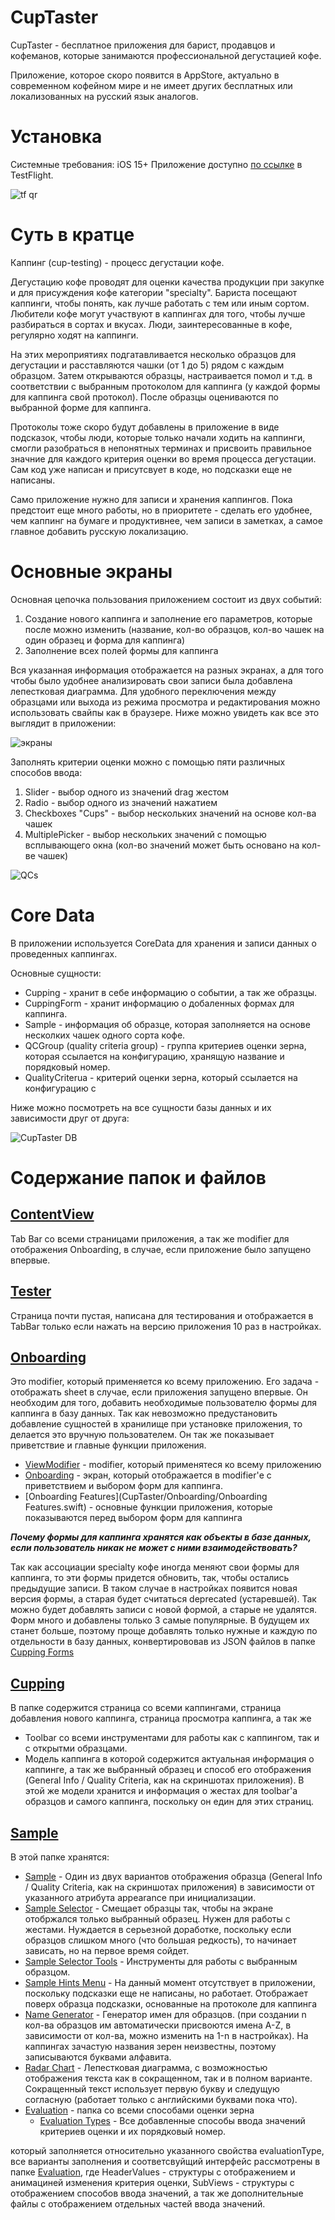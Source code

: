 # CupTaster 

CupTaster - бесплатное приложения для барист, продавцов и кофеманов, которые занимаются профессиональной дегустацией кофе.

Приложение, которое скоро появится в AppStore, актуально в современном кофейном мире и не имеет других бесплатных или локализованных на русский язык аналогов.

# Установка

Системные требования: iOS 15+
Приложение доступно [по ссылке](https://testflight.apple.com/join/MXIWp90i) в TestFlight.

![tf qr](https://user-images.githubusercontent.com/101638182/204143843-032233bf-5cd2-4475-8b53-4c5322d23823.png)

# Суть в кратце

Каппинг (cup-testing) - процесс дегустации кофе.

Дегустацию кофе проводят для оценки качества продукции при закупке и для присуждения кофе категории "specialty". Бариста посещают каппинги, чтобы понять, как лучше работать с тем или иным сортом. Любители кофе могут участвуют в каппингах для того, чтобы лучше разбираться в сортах и вкусах. Люди, заинтересованные в кофе, регулярно ходят на каппинги. 

На этих мероприятиях подгатавливается несколько образцов для дегустации и расставляются чашки (от 1 до 5) рядом с каждым образцом. Затем открываются образцы, настраивается помол и т.д. в соответствии с выбранным протоколом для каппинга (у каждой формы для каппинга свой протокол). После образцы оцениваются по выбранной форме для каппинга.

Протоколы тоже скоро будут добавлены в приложение в виде подсказок, чтобы люди, которые только начали ходить на каппинги, смогли разобраться в непонятных терминах и присвоить правильное значние для каждого критерия оценки во время процесса дегустации. Сам код уже написан и присутсвует в коде, но подсказки еще не написаны.

Само приложение нужно для записи и хранения каппингов. Пока предстоит еще много работы, но в приоритете - сделать его удобнее, чем каппинг на бумаге и продуктивнее, чем записи в заметках, а самое главное добавить русскую локализацию.

# Основные экраны 

Основная цепочка пользования приложением состоит из двух событий:
1. Создание нового каппинга и заполнение его параметров, которые после можно изменить (название, кол-во образцов, кол-во чашек на один образец и форма для каппинга)
2. Заполнение всех полей формы для каппинга

Вся указанная информация отображается на разных экранах, а для того чтобы было удобнее анализировать свои записи была добавлена лепестковая диаграмма.
Для удобного переключения между образцами или выхода из режима просмотра и редактирования можно использовать свайпы как в браузере.
Ниже можно увидеть как все это выглядит в приложении:

![экраны](https://user-images.githubusercontent.com/101638182/204141432-78604d5d-6b5b-4a55-8bc1-ee576d18da7b.png)

Заполнять критерии оценки можно с помощью пяти различных способов ввода:

1. Slider - выбор одного из значений drag жестом
2. Radio - выбор одного из значений нажатием
3. Checkboxes "Cups" - выбор нескольких значений на основе кол-ва чашек
4. MultiplePicker - выбор нескольких значений с помощью всплывающего окна (кол-во значений может быть основано на кол-ве чашек)

![QCs](https://user-images.githubusercontent.com/101638182/204142126-fe6a349a-27d9-4eb9-a796-6a2371a69bb5.jpg)

# Core Data

В приложении используется CoreData для хранения и записи данных о проведенных каппингах.

Основные сущности:

- Cupping - хранит в себе информацию о событии, а так же образцы.
- CuppingForm - хранит информацию о добаленных формах для каппинга.
- Sample - информация об образце, которая заполняется на основе несколких чашек одного сорта кофе.
- QCGroup (quality criteria group) - группа критериев оценки зерна, которая ссылается на конфигурацию, хранящую название и порядковый номер.
- QualityCriterua - критерий оценки зерна, который ссылается на конфигурацию с 

Ниже можно посмотреть на все сущности базы данных и их зависимости друг от друга:

![CupTaster DB](https://user-images.githubusercontent.com/101638182/203571054-a2008333-9a19-4d67-a9b6-13754e3e6b4a.png)

# Содержание папок и файлов

## [ContentView](CupTaster/ContentView.swift)
Tab Bar со всеми страницами приложения, а так же modifier для отображения Onboarding, в случае, если приложение было запущено впервые.

## [Tester](CupTaster/Tester.swift)
Страница почти пустая, написана для тестирования и отображается в TabBar только если нажать на версию приложения 10 раз в настройках.

## [Onboarding](CupTaster/Onboarding)
Это modifier, который применяется ко всему приложению. Его задача - отображать sheet в случае, если приложения запущено впервые. Он необходим для того, 
добавить необходимые пользователю формы для каппинга в базу данных. Так как невозможно предустановить добавление сущностей в хранилище при установке приложения, то делается это вручную пользователем. Он так же показывает приветствие и главные функции приложения.

* [ViewModifier](CupTaster/Onboarding/ViewModifier.swift) - modifier, который применятеся ко всему приложению 
* [Onboarding](CupTaster/Onboarding/Onboarding.swift) - экран, который отображается в modifier'е с приветствием и выбором форм для каппинга.
* [Onboarding Features](CupTaster/Onboarding/Onboarding Features.swift) - основные функции приложения, которые показываются перед выбором форм для каппинга

***Почему формы для каппинга хранятся как объекты в базе данных, если пользователь никак не может с ними взаимодействовать?***

Так как ассоциации specialty кофе иногда меняют свои формы для каппинга, то эти формы придется обновить, так, чтобы остались предыдущие записи. В таком случае в настройках появится новая версия формы, а старая будет считаться deprecated (устаревшей). Так можно будет добавлять записи с новой формой, а старые не удалятся.
Форм много и добавлены только 3 самые популярные. В будущем их станет больше, поэтому проще добавлять только нужные и каждую по отдельности в базу данных, конвертирововав из JSON файлов в папке [Cupping Forms](/CupTaster/Cupping%20Forms)

## [Cupping](CupTaster/Cupping)
В папке содержится страница со всеми каппингами, страница добавления нового каппинга, страница просмотра каппинга, а так же
- Toolbar со всеми инструментами для работы как с каппингом, так и с открытми образцами.
- Модель каппинга в которой содержится актуальная информация о каппинге, а так же выбранный образец и способ его отображения (General Info / Quality Criteria, как на скриншотах приложения). В этой же модели хранится и информация о жестах для toolbar'а образцов и самого каппинга, поскольку он един для этих страниц.

## [Sample](CupTaster/Sample)
В этой папке хранятся:
* [Sample](CupTaster/Sample/Sample.swift) - Один из двух вариантов отображения образца (General Info / Quality Criteria, как на скриншотах приложения) в зависимости от указанного атрибута appearance при инициализации.
* [Sample Selector](CupTaster/Sample/Sample%20Selector.swift) - Смещает образцы так, чтобы на экране отобржался только выбранный образец. Нужен для работы с жестами. Нуждается в серьезной доработке, поскольку если образцов слишком много (что большая редкость), то начинает зависать, но на первое время сойдет.
* [Sample Selector Tools](CupTaster/Sample/Sample%20Selector%20Tools.swift) - Инструменты для работы с выбранным образцом.
* [Sample Hints Menu](CupTaster/Sample/Sample%20Hints%20Menu.swift) - На данный момент отсутствует в приложении, поскольку подсказки еще не написаны, но работает. Отображает поверх образца подсказки, основанные на протоколе для каппинга
* [Name Generator](CupTaster/Sample/Name%20Generator.swift) - Генератор имен для образцов. (при создании n кол-ва образцов им автоматически присвоются имена A-Z, в зависимости от кол-ва, можно изменить на 1-n в настройках). На каппингах зачастую названия зерен неизвестны, поэтому записываются буквами алфавита.
* [Radar Chart](CupTaster/Sample/Radar%20Chart.swift) - Лепестковая диаграмма, с возможностью отображения текста как в сокращенном, так и в полном варианте. Сокращенный текст использует первую букву и следущую согласную (работает только с английскими буквами пока что). 
* [Evaluation](CupTaster/Sample/Evaluation) - папка со всеми способами оценки зерна
  - [Evaluation Types](CupTaster/Sample/Evaluation%20Types.swift) - Все добавленные способы ввода значений критериев оценки и их порядковый номер.


который заполняется относительно указанного свойства evaluationType, все варианты заполнения и соответсвуйщий интерфейс рассмотрены в папке [Evaluation](https://github.com/nnnkbrrr/CupTaster/tree/main/CupTaster/Sample/Evaluation), где HeaderValues - структуры с отображением и анимациней изменения критерия оценки, SubViews - структуры с отображением способов ввода значений, а так же дополнительные файлы с отображением отдельных частей ввода значений.
